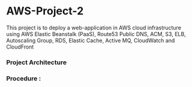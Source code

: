 # AWS-Project-2
This project is to deploy a web-application in AWS cloud infrastructure using AWS Elastic Beanstalk (PaaS), Route53 Public DNS, ACM, S3, ELB, Autoscaling Group, RDS, Elastic Cache, Active MQ, CloudWatch and CloudFront 
### Project Architecture


### Procedure : 
